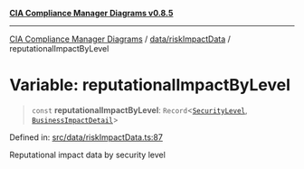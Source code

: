 [**CIA Compliance Manager Diagrams v0.8.5**](../../../README.md)

***

[CIA Compliance Manager Diagrams](../../../modules.md) / [data/riskImpactData](../README.md) / reputationalImpactByLevel

# Variable: reputationalImpactByLevel

> `const` **reputationalImpactByLevel**: `Record`\<[`SecurityLevel`](../../../types/cia/type-aliases/SecurityLevel.md), [`BusinessImpactDetail`](../../../types/cia-services/interfaces/BusinessImpactDetail.md)\>

Defined in: [src/data/riskImpactData.ts:87](https://github.com/Hack23/cia-compliance-manager/blob/3ae0301247f765ba03c8c0fe645db4718bb8af76/src/data/riskImpactData.ts#L87)

Reputational impact data by security level
